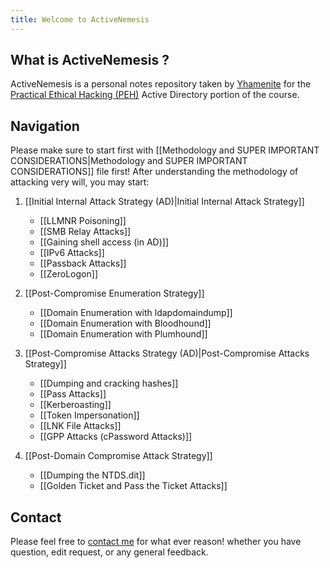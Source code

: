 ```yaml
---
title: Welcome to ActiveNemesis
---
```

## What is ActiveNemesis ?
ActiveNemesis is a personal notes repository taken by [Yhamenite](https://github.com/Yhamenite) for the [Practical Ethical Hacking (PEH)](https://academy.tcm-sec.com/p/practical-ethical-hacking-the-complete-course) Active Directory portion of the course.

## Navigation
Please make sure to start first with [[Methodology and SUPER IMPORTANT CONSIDERATIONS|Methodology and SUPER IMPORTANT CONSIDERATIONS]] file first! After understanding the methodology of attacking very will, you may start:

1. [[Initial Internal Attack Strategy (AD)|Initial Internal Attack Strategy]]
    - [[LLMNR Poisoning]]
    - [[SMB Relay Attacks]]
    - [[Gaining shell access (in AD)]]
    - [[IPv6 Attacks]]
    - [[Passback Attacks]]
    - [[ZeroLogon]]

2. [[Post-Compromise Enumeration Strategy]]
    - [[Domain Enumeration with ldapdomaindump]]
    - [[Domain Enumeration with Bloodhound]]
    - [[Domain Enumeration with Plumhound]]

3. [[Post-Compromise Attacks Strategy (AD)|Post-Compromise Attacks Strategy]]
    - [[Dumping and cracking hashes]]
    - [[Pass Attacks]]
    - [[Kerberoasting]]
    - [[Token Impersonation]]
    - [[LNK File Attacks]]
    - [[GPP Attacks (cPassword Attacks)]]

4. [[Post-Domain Compromise Attack Strategy]]
    - [[Dumping the NTDS.dit]]
    - [[Golden Ticket and Pass the Ticket Attacks]]

## Contact
Please feel free to [contact me](https://Linktr.ee/Yhamenite) for what ever reason! whether you have question, edit request, or any general feedback.
